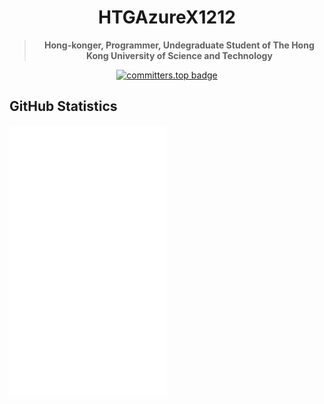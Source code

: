 <div align="center">
<h1>HTGAzureX1212</h1>

<blockquote><strong>Hong-konger, Programmer, Undegraduate Student of The Hong Kong University of Science and Technology</strong></blockquote>

[![committers.top badge](https://user-badge.committers.top/hong_kong/HTGAzureX1212.svg)](https://user-badge.committers.top/hong_kong/HTGAzureX1212)

</div>

## GitHub Statistics

<img width="50%" align="left" src="/github-metrics.svg" alt="Metrics">
